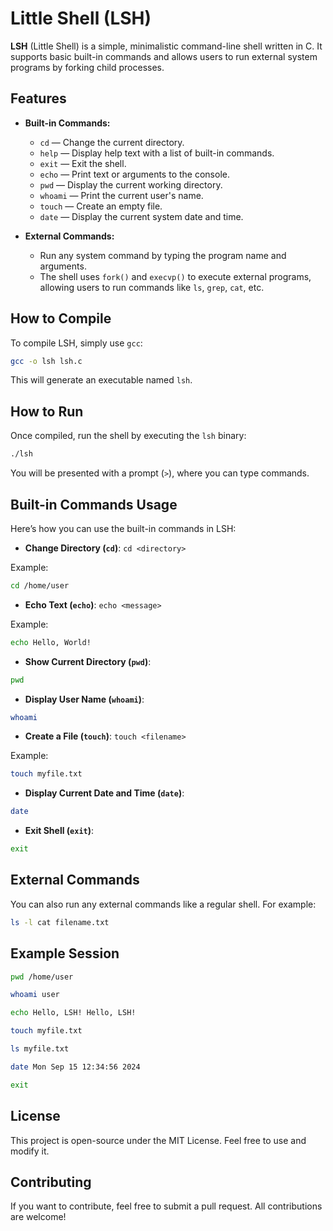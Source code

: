 # Little Shell (LSH)

**LSH** (Little Shell) is a simple, minimalistic command-line shell written in C. It supports basic built-in commands and allows users to run external system programs by forking child processes.

## Features

- **Built-in Commands:**
  - `cd` — Change the current directory.
  - `help` — Display help text with a list of built-in commands.
  - `exit` — Exit the shell.
  - `echo` — Print text or arguments to the console.
  - `pwd` — Display the current working directory.
  - `whoami` — Print the current user's name.
  - `touch` — Create an empty file.
  - `date` — Display the current system date and time.

- **External Commands:**
  - Run any system command by typing the program name and arguments.
  - The shell uses `fork()` and `execvp()` to execute external programs, allowing users to run commands like `ls`, `grep`, `cat`, etc.

## How to Compile

To compile LSH, simply use `gcc`:

```bash
gcc -o lsh lsh.c
```


This will generate an executable named `lsh`.

## How to Run

Once compiled, run the shell by executing the `lsh` binary:

```bash
./lsh
```

You will be presented with a prompt (`>`), where you can type commands.

## Built-in Commands Usage

Here’s how you can use the built-in commands in LSH:

- **Change Directory (`cd`)**: `cd <directory>`

Example:
```bash
cd /home/user
```

- **Echo Text (`echo`)**: `echo <message>`

Example:
```bash
echo Hello, World!
```

- **Show Current Directory (`pwd`)**:
```bash
pwd
```

- **Display User Name (`whoami`)**:
```bash
whoami
```

- **Create a File (`touch`)**: `touch <filename>`

Example:
```bash
touch myfile.txt
```

- **Display Current Date and Time (`date`)**:
```bash
date
```

- **Exit Shell (`exit`)**:
```bash
exit
```

## External Commands

You can also run any external commands like a regular shell. For example:
```bash
ls -l cat filename.txt
```


## Example Session
```bash
pwd /home/user

whoami user

echo Hello, LSH! Hello, LSH!

touch myfile.txt

ls myfile.txt

date Mon Sep 15 12:34:56 2024

exit
```



## License

This project is open-source under the MIT License. Feel free to use and modify it.

## Contributing

If you want to contribute, feel free to submit a pull request. All contributions are welcome!






